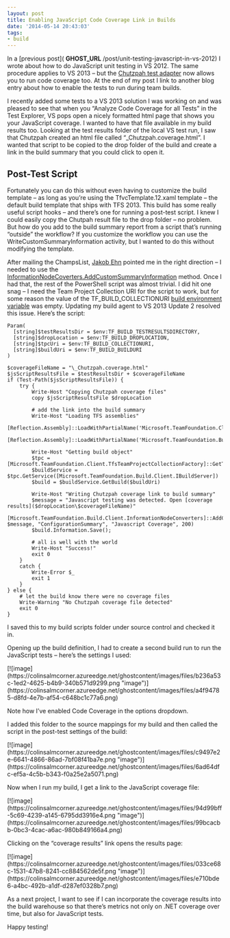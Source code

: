 ```yaml
---
layout: post
title: Enabling JavaScript Code Coverage Link in Builds
date: '2014-05-14 20:43:03'
tags:
- build
---
```


In a [previous post]( __GHOST_URL__ /post/unit-testing-javascript-in-vs-2012) I wrote about how to do JavaScript unit testing in VS 2012. The same procedure applies to VS 2013 – but the [Chutzpah test adapter](http://visualstudiogallery.msdn.microsoft.com/f8741f04-bae4-4900-81c7-7c9bfb9ed1fe) now allows you to run code coverage too. At the end of my post I link to another blog entry about how to enable the tests to run during team builds.

I recently added some tests to a VS 2013 solution I was working on and was pleased to see that when you “Analyze Code Coverage for all Tests” in the Test Explorer, VS pops open a nicely formatted html page that shows you your JavaScript coverage. I wanted to have that file available in my build results too. Looking at the test results folder of the local VS test run, I saw that Chutzpah created an html file called “\_Chutzpah.coverage.html”. I wanted that script to be copied to the drop folder of the build and create a link in the build summary that you could click to open it.

## Post-Test Script

Fortunately you can do this without even having to customize the build template – as long as you’re using the TfvcTemplate.12.xaml template – the default build template that ships with TFS 2013. This build has some really useful script hooks – and there’s one for running a post-test script. I knew I could easily copy the Chutpah result file to the drop folder – no problem. But how do you add to the build summary report from a script that’s running “outside” the workflow? If you customize the workflow you can use the WriteCustomSummaryInformation activity, but I wanted to do this without modifying the template.

After mailing the ChampsList, [Jakob Ehn](http://www.geekswithblogs.net/jakob/Default.aspx) pointed me in the right direction – I needed to use the [InformationNodeCoverters.AddCustomSummaryInformation](http://msdn.microsoft.com/en-us/library/microsoft.teamfoundation.build.client.informationnodeconverters.addcustomsummaryinformation.aspx) method. Once I had that, the rest of the PowerShell script was almost trivial. I did hit one snag – I need the Team Project Collection URI for the script to work, but for some reason the value of the TF\_BUILD\_COLLECTIONURI [build environment variable](http://msdn.microsoft.com/en-us/library/hh850448.aspx) was empty. Updating my build agent to VS 2013 Update 2 resolved this issue. Here’s the script:

    Param(
      [string]$testResultsDir = $env:TF_BUILD_TESTRESULTSDIRECTORY,
      [string]$dropLocation = $env:TF_BUILD_DROPLOCATION,
      [string]$tpcUri = $env:TF_BUILD_COLLECTIONURI,
      [string]$buildUri = $env:TF_BUILD_BUILDURI
    )
    
    $coverageFileName = "\_Chutzpah.coverage.html"
    $jsScriptResultsFile = $testResultsDir + $coverageFileName
    if (Test-Path($jsScriptResultsFile)) {
        try {
            Write-Host "Copying Chutzpah coverage files"
            copy $jsScriptResultsFile $dropLocation
    
            # add the link into the build summary
            Write-Host "Loading TFS assemblies"
            [Reflection.Assembly]::LoadWithPartialName('Microsoft.TeamFoundation.Client')
            [Reflection.Assembly]::LoadWithPartialName('Microsoft.TeamFoundation.Build.Client')
        
            Write-Host "Getting build object"
            $tpc = [Microsoft.TeamFoundation.Client.TfsTeamProjectCollectionFactory]::GetTeamProjectCollection($tpcUri)
            $buildService = $tpc.GetService([Microsoft.TeamFoundation.Build.Client.IBuildServer])
            $build = $buildService.GetBuild($buildUri)
    
            Write-Host "Writing Chutzpah coverage link to build summary"
            $message = "Javascript testing was detected. Open [coverage results]($dropLocation\$coverageFileName)"
            [Microsoft.TeamFoundation.Build.Client.InformationNodeConverters]::AddCustomSummaryInformation($build.Information, $message, "ConfigurationSummary", "Javascript Coverage", 200)
            $build.Information.Save();
    
            # all is well with the world
            Write-Host "Success!"
            exit 0
        }
        catch {
            Write-Error $_
            exit 1
        }
    } else {
        # let the build know there were no coverage files
        Write-Warning "No Chutzpah coverage file detected"
        exit 0
    }

I saved this to my build scripts folder under source control and checked it in.

Opening up the build definition, I had to create a second build run to run the JavaScript tests – here’s the settings I used:

<!--kg-card-begin: html-->[![image](https://colinsalmcorner.azureedge.net/ghostcontent/images/files/b236a53c-1ed2-4625-b4b9-340b571d9299.png "image")](https://colinsalmcorner.azureedge.net/ghostcontent/images/files/a4f94785-d8fd-4e7b-af54-c648bc1c77a6.png)<!--kg-card-end: html-->

Note how I’ve enabled Code Coverage in the options dropdown.

I added this folder to the source mappings for my build and then called the script in the post-test settings of the build:

<!--kg-card-begin: html-->[![image](https://colinsalmcorner.azureedge.net/ghostcontent/images/files/c9497e2e-6641-4866-86ad-7bf08f41ba7e.png "image")](https://colinsalmcorner.azureedge.net/ghostcontent/images/files/6ad64dfc-ef5a-4c5b-b343-f0a25e2a5071.png)<!--kg-card-end: html-->

Now when I run my build, I get a link to the JavaScript coverage file:

<!--kg-card-begin: html-->[![image](https://colinsalmcorner.azureedge.net/ghostcontent/images/files/94d99bff-5c69-4239-a145-6795dd3916e4.png "image")](https://colinsalmcorner.azureedge.net/ghostcontent/images/files/99bcacbb-0bc3-4cac-a6ac-980b849166a4.png)<!--kg-card-end: html-->

Clicking on the “coverage results” link opens the results page:

<!--kg-card-begin: html-->[![image](https://colinsalmcorner.azureedge.net/ghostcontent/images/files/033ce68c-1531-47b8-8241-cc884562de5f.png "image")](https://colinsalmcorner.azureedge.net/ghostcontent/images/files/e710bde6-a4bc-492b-a1df-d287ef0328b7.png)<!--kg-card-end: html-->

As a next project, I want to see if I can incorporate the coverage results into the build warehouse so that there’s metrics not only on .NET coverage over time, but also for JavaScript tests.

Happy testing!

